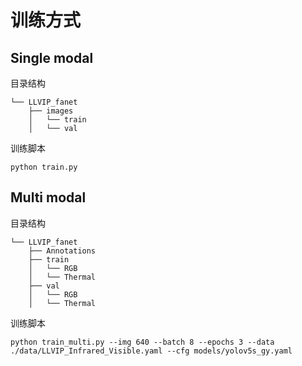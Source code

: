 # 训练方式
## Single modal
目录结构
```text
└── LLVIP_fanet
    ├── images
    │   └── train
    │   └── val
```

训练脚本
```shell
python train.py
```


## Multi modal
目录结构
```text
└── LLVIP_fanet
    ├── Annotations
    ├── train
    │   └── RGB
    │   └── Thermal
    ├── val
    │   └── RGB
    │   └── Thermal
```

训练脚本
```shell
python train_multi.py --img 640 --batch 8 --epochs 3 --data ./data/LLVIP_Infrared_Visible.yaml --cfg models/yolov5s_gy.yaml

```